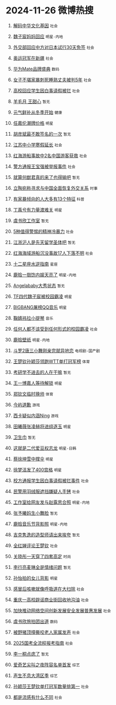 # 2024-11-26 微博热搜 
1. [解码中华文化基因](https://m.weibo.cn/search?containerid=100103type%3D1%26t%3D10%26q%3D%23%E8%A7%A3%E7%A0%81%E4%B8%AD%E5%8D%8E%E6%96%87%E5%8C%96%E5%9F%BA%E5%9B%A0%23&stream_entry_id=51&isnewpage=1&extparam=seat%3D1%26cate%3D10103%26pos%3D0%26filter_type%3Drealtimehot%26stream_entry_id%3D51%26c_type%3D51%26q%3D%2523%25E8%25A7%25A3%25E7%25A0%2581%25E4%25B8%25AD%25E5%258D%258E%25E6%2596%2587%25E5%258C%2596%25E5%259F%25BA%25E5%259B%25A0%2523%26dgr%3D0%26display_time%3D1732555204%26pre_seqid%3D17325552046880139415729) `社会` 

2. [魏子宸妈妈回应](https://m.weibo.cn/search?containerid=100103type%3D1%26t%3D10%26q%3D%23%E9%AD%8F%E5%AD%90%E5%AE%B8%E5%A6%88%E5%A6%88%E5%9B%9E%E5%BA%94%23&stream_entry_id=31&isnewpage=1&extparam=seat%3D1%26cate%3D5001%26dgr%3D0%26stream_entry_id%3D31%26band_rank%3D1%26q%3D%2523%25E9%25AD%258F%25E5%25AD%2590%25E5%25AE%25B8%25E5%25A6%2588%25E5%25A6%2588%25E5%259B%259E%25E5%25BA%2594%2523%26pos%3D0%26filter_type%3Drealtimehot%26lcate%3D5001%26c_type%3D31%26realpos%3D1%26flag%3D0%26display_time%3D1732555204%26pre_seqid%3D17325552046880139415729) `明星-内地` 

3. [外交部回应中方对日本试行30天免签](https://m.weibo.cn/search?containerid=100103type%3D1%26t%3D10%26q%3D%23%E5%A4%96%E4%BA%A4%E9%83%A8%E5%9B%9E%E5%BA%94%E4%B8%AD%E6%96%B9%E5%AF%B9%E6%97%A5%E6%9C%AC%E8%AF%95%E8%A1%8C30%E5%A4%A9%E5%85%8D%E7%AD%BE%23&stream_entry_id=31&isnewpage=1&extparam=seat%3D1%26cate%3D5001%26dgr%3D0%26stream_entry_id%3D31%26band_rank%3D2%26q%3D%2523%25E5%25A4%2596%25E4%25BA%25A4%25E9%2583%25A8%25E5%259B%259E%25E5%25BA%2594%25E4%25B8%25AD%25E6%2596%25B9%25E5%25AF%25B9%25E6%2597%25A5%25E6%259C%25AC%25E8%25AF%2595%25E8%25A1%258C30%25E5%25A4%25A9%25E5%2585%258D%25E7%25AD%25BE%2523%26pos%3D1%26filter_type%3Drealtimehot%26lcate%3D5001%26c_type%3D31%26realpos%3D2%26flag%3D0%26display_time%3D1732555204%26pre_seqid%3D17325552046880139415729) `社会` 

4. [奥运冠军在新疆](https://m.weibo.cn/search?containerid=100103type%3D1%26t%3D10%26q%3D%23%E5%A5%A5%E8%BF%90%E5%86%A0%E5%86%9B%E5%9C%A8%E6%96%B0%E7%96%86%23&stream_entry_id=31&isnewpage=1&extparam=seat%3D1%26cate%3D5001%26dgr%3D0%26stream_entry_id%3D31%26band_rank%3D3%26q%3D%2523%25E5%25A5%25A5%25E8%25BF%2590%25E5%2586%25A0%25E5%2586%259B%25E5%259C%25A8%25E6%2596%25B0%25E7%2596%2586%2523%26pos%3D2%26filter_type%3Drealtimehot%26lcate%3D5001%26c_type%3D31%26realpos%3D3%26flag%3D0%26display_time%3D1732555204%26pre_seqid%3D17325552046880139415729) `社会` 

5. [华为Mate品牌盛典](https://m.weibo.cn/search?containerid=100103type%3D1%26t%3D296%26q%3D%23%E5%8D%8E%E4%B8%BAMate%E5%93%81%E7%89%8C%E7%9B%9B%E5%85%B8%E6%95%AC%E8%AF%B7%E6%9C%9F%E5%BE%85%23&hide_search_bar=0&replace_title=+&extparam=hide_channel%3D1) `数码` 

6. [女子不堪家暴刺死睡熟丈夫被判5年](https://m.weibo.cn/search?containerid=100103type%3D1%26t%3D10%26q%3D%23%E5%A5%B3%E5%AD%90%E4%B8%8D%E5%A0%AA%E5%AE%B6%E6%9A%B4%E5%88%BA%E6%AD%BB%E7%9D%A1%E7%86%9F%E4%B8%88%E5%A4%AB%E8%A2%AB%E5%88%A45%E5%B9%B4%23&stream_entry_id=31&isnewpage=1&extparam=seat%3D1%26cate%3D5001%26dgr%3D0%26stream_entry_id%3D31%26band_rank%3D4%26q%3D%2523%25E5%25A5%25B3%25E5%25AD%2590%25E4%25B8%258D%25E5%25A0%25AA%25E5%25AE%25B6%25E6%259A%25B4%25E5%2588%25BA%25E6%25AD%25BB%25E7%259D%25A1%25E7%2586%259F%25E4%25B8%2588%25E5%25A4%25AB%25E8%25A2%25AB%25E5%2588%25A45%25E5%25B9%25B4%2523%26pos%3D4%26filter_type%3Drealtimehot%26lcate%3D5001%26c_type%3D31%26realpos%3D4%26flag%3D2%26display_time%3D1732555204%26pre_seqid%3D17325552046880139415729) `社会` 

7. [高校回应学生因白事请假被拦](https://m.weibo.cn/search?containerid=100103type%3D1%26t%3D10%26q%3D%23%E9%AB%98%E6%A0%A1%E5%9B%9E%E5%BA%94%E5%AD%A6%E7%94%9F%E5%9B%A0%E7%99%BD%E4%BA%8B%E8%AF%B7%E5%81%87%E8%A2%AB%E6%8B%A6%23&stream_entry_id=31&isnewpage=1&extparam=seat%3D1%26cate%3D5001%26dgr%3D0%26stream_entry_id%3D31%26band_rank%3D5%26q%3D%2523%25E9%25AB%2598%25E6%25A0%25A1%25E5%259B%259E%25E5%25BA%2594%25E5%25AD%25A6%25E7%2594%259F%25E5%259B%25A0%25E7%2599%25BD%25E4%25BA%258B%25E8%25AF%25B7%25E5%2581%2587%25E8%25A2%25AB%25E6%258B%25A6%2523%26pos%3D5%26filter_type%3Drealtimehot%26lcate%3D5001%26c_type%3D31%26realpos%3D5%26flag%3D0%26display_time%3D1732555204%26pre_seqid%3D17325552046880139415729) `社会` 

8. [羊毛月 王甜心](https://m.weibo.cn/search?containerid=100103type%3D1%26t%3D10%26q%3D%E7%BE%8A%E6%AF%9B%E6%9C%88+%E7%8E%8B%E7%94%9C%E5%BF%83&stream_entry_id=31&isnewpage=1&extparam=seat%3D1%26cate%3D5001%26dgr%3D0%26stream_entry_id%3D31%26band_rank%3D6%26q%3D%25E7%25BE%258A%25E6%25AF%259B%25E6%259C%2588%2520%25E7%258E%258B%25E7%2594%259C%25E5%25BF%2583%26pos%3D6%26filter_type%3Drealtimehot%26lcate%3D5001%26c_type%3D31%26realpos%3D6%26flag%3D2%26display_time%3D1732555204%26pre_seqid%3D17325552046880139415729) `暂无` 

9. [元气鲜补从冬季开始](https://m.weibo.cn/search?containerid=100103type%3D1%26t%3D10%26q%3D%23%E5%85%83%E6%B0%94%E9%B2%9C%E8%A1%A5%E4%BB%8E%E5%86%AC%E5%AD%A3%E5%BC%80%E5%A7%8B%23&stream_entry_id=31&isnewpage=1&extparam=seat%3D1%26cate%3D5001%26dgr%3D0%26stream_entry_id%3D31%26band_rank%3D7%26lcate%3D5001%26pos%3D7%26is_ad_pos%3D1%26filter_type%3Drealtimehot%26adid%3D266286%26c_type%3D31%26topic_ad%3D1%26q%3D%2523%25E5%2585%2583%25E6%25B0%2594%25E9%25B2%259C%25E8%25A1%25A5%25E4%25BB%258E%25E5%2586%25AC%25E5%25AD%25A3%25E5%25BC%2580%25E5%25A7%258B%2523%26display_time%3D1732555204%26pre_seqid%3D17325552046880139415729) `健康` 

10. [任嘉伦潮牌价格](https://m.weibo.cn/search?containerid=100103type%3D1%26t%3D10%26q%3D%23%E4%BB%BB%E5%98%89%E4%BC%A6%E6%BD%AE%E7%89%8C%E4%BB%B7%E6%A0%BC%23&stream_entry_id=31&isnewpage=1&extparam=seat%3D1%26cate%3D5001%26dgr%3D0%26stream_entry_id%3D31%26band_rank%3D7%26q%3D%2523%25E4%25BB%25BB%25E5%2598%2589%25E4%25BC%25A6%25E6%25BD%25AE%25E7%2589%258C%25E4%25BB%25B7%25E6%25A0%25BC%2523%26pos%3D8%26filter_type%3Drealtimehot%26lcate%3D5001%26c_type%3D31%26realpos%3D7%26flag%3D0%26display_time%3D1732555204%26pre_seqid%3D17325552046880139415729) `明星` 

11. [胡彦斌最不敢签名的一次](https://m.weibo.cn/search?containerid=100103type%3D1%26t%3D10%26q%3D%E8%83%A1%E5%BD%A6%E6%96%8C%E6%9C%80%E4%B8%8D%E6%95%A2%E7%AD%BE%E5%90%8D%E7%9A%84%E4%B8%80%E6%AC%A1&stream_entry_id=31&isnewpage=1&extparam=seat%3D1%26cate%3D5001%26dgr%3D0%26stream_entry_id%3D31%26band_rank%3D8%26q%3D%25E8%2583%25A1%25E5%25BD%25A6%25E6%2596%258C%25E6%259C%2580%25E4%25B8%258D%25E6%2595%25A2%25E7%25AD%25BE%25E5%2590%258D%25E7%259A%2584%25E4%25B8%2580%25E6%25AC%25A1%26pos%3D9%26filter_type%3Drealtimehot%26lcate%3D5001%26c_type%3D31%26realpos%3D8%26flag%3D2%26display_time%3D1732555204%26pre_seqid%3D17325552046880139415729) `暂无` 

12. [江苏中小学寒假延长](https://m.weibo.cn/search?containerid=100103type%3D1%26t%3D10%26q%3D%23%E6%B1%9F%E8%8B%8F%E4%B8%AD%E5%B0%8F%E5%AD%A6%E5%AF%92%E5%81%87%E5%BB%B6%E9%95%BF%23&stream_entry_id=31&isnewpage=1&extparam=seat%3D1%26cate%3D5001%26dgr%3D0%26stream_entry_id%3D31%26band_rank%3D9%26q%3D%2523%25E6%25B1%259F%25E8%258B%258F%25E4%25B8%25AD%25E5%25B0%258F%25E5%25AD%25A6%25E5%25AF%2592%25E5%2581%2587%25E5%25BB%25B6%25E9%2595%25BF%2523%26pos%3D10%26filter_type%3Drealtimehot%26lcate%3D5001%26c_type%3D31%26realpos%3D9%26flag%3D0%26display_time%3D1732555204%26pre_seqid%3D17325552046880139415729) `社会` 

13. [红海游船事故中2名中国游客获救](https://m.weibo.cn/search?containerid=100103type%3D1%26t%3D10%26q%3D%23%E7%BA%A2%E6%B5%B7%E6%B8%B8%E8%88%B9%E4%BA%8B%E6%95%85%E4%B8%AD2%E5%90%8D%E4%B8%AD%E5%9B%BD%E6%B8%B8%E5%AE%A2%E8%8E%B7%E6%95%91%23&stream_entry_id=31&isnewpage=1&extparam=seat%3D1%26cate%3D5001%26dgr%3D0%26stream_entry_id%3D31%26band_rank%3D10%26q%3D%2523%25E7%25BA%25A2%25E6%25B5%25B7%25E6%25B8%25B8%25E8%2588%25B9%25E4%25BA%258B%25E6%2595%2585%25E4%25B8%25AD2%25E5%2590%258D%25E4%25B8%25AD%25E5%259B%25BD%25E6%25B8%25B8%25E5%25AE%25A2%25E8%258E%25B7%25E6%2595%2591%2523%26pos%3D11%26filter_type%3Drealtimehot%26lcate%3D5001%26c_type%3D31%26realpos%3D10%26flag%3D0%26display_time%3D1732555204%26pre_seqid%3D17325552046880139415729) `社会` 

14. [警方通报王宝强被举报事件](https://m.weibo.cn/search?containerid=100103type%3D1%26t%3D10%26q%3D%23%E8%AD%A6%E6%96%B9%E9%80%9A%E6%8A%A5%E7%8E%8B%E5%AE%9D%E5%BC%BA%E8%A2%AB%E4%B8%BE%E6%8A%A5%E4%BA%8B%E4%BB%B6%23&stream_entry_id=31&isnewpage=1&extparam=seat%3D1%26cate%3D5001%26dgr%3D0%26stream_entry_id%3D31%26band_rank%3D11%26q%3D%2523%25E8%25AD%25A6%25E6%2596%25B9%25E9%2580%259A%25E6%258A%25A5%25E7%258E%258B%25E5%25AE%259D%25E5%25BC%25BA%25E8%25A2%25AB%25E4%25B8%25BE%25E6%258A%25A5%25E4%25BA%258B%25E4%25BB%25B6%2523%26pos%3D12%26filter_type%3Drealtimehot%26lcate%3D5001%26c_type%3D31%26realpos%3D11%26flag%3D0%26display_time%3D1732555204%26pre_seqid%3D17325552046880139415729) `社会` 

15. [就算何猷君真的来了也得输吧](https://m.weibo.cn/search?containerid=100103type%3D1%26t%3D10%26q%3D%E5%B0%B1%E7%AE%97%E4%BD%95%E7%8C%B7%E5%90%9B%E7%9C%9F%E7%9A%84%E6%9D%A5%E4%BA%86%E4%B9%9F%E5%BE%97%E8%BE%93%E5%90%A7&stream_entry_id=31&isnewpage=1&extparam=seat%3D1%26cate%3D5001%26dgr%3D0%26stream_entry_id%3D31%26band_rank%3D12%26q%3D%25E5%25B0%25B1%25E7%25AE%2597%25E4%25BD%2595%25E7%258C%25B7%25E5%2590%259B%25E7%259C%259F%25E7%259A%2584%25E6%259D%25A5%25E4%25BA%2586%25E4%25B9%259F%25E5%25BE%2597%25E8%25BE%2593%25E5%2590%25A7%26pos%3D13%26filter_type%3Drealtimehot%26lcate%3D5001%26c_type%3D31%26realpos%3D12%26flag%3D1%26display_time%3D1732555204%26pre_seqid%3D17325552046880139415729) `暂无` 

16. [立陶宛称寻求与中国全面恢复外交关系](https://m.weibo.cn/search?containerid=100103type%3D1%26t%3D10%26q%3D%23%E7%AB%8B%E9%99%B6%E5%AE%9B%E7%A7%B0%E5%AF%BB%E6%B1%82%E4%B8%8E%E4%B8%AD%E5%9B%BD%E5%85%A8%E9%9D%A2%E6%81%A2%E5%A4%8D%E5%A4%96%E4%BA%A4%E5%85%B3%E7%B3%BB%23&stream_entry_id=31&isnewpage=1&extparam=seat%3D1%26cate%3D5001%26dgr%3D0%26stream_entry_id%3D31%26band_rank%3D13%26q%3D%2523%25E7%25AB%258B%25E9%2599%25B6%25E5%25AE%259B%25E7%25A7%25B0%25E5%25AF%25BB%25E6%25B1%2582%25E4%25B8%258E%25E4%25B8%25AD%25E5%259B%25BD%25E5%2585%25A8%25E9%259D%25A2%25E6%2581%25A2%25E5%25A4%258D%25E5%25A4%2596%25E4%25BA%25A4%25E5%2585%25B3%25E7%25B3%25BB%2523%26pos%3D14%26filter_type%3Drealtimehot%26lcate%3D5001%26c_type%3D31%26realpos%3D13%26flag%3D0%26display_time%3D1732555204%26pre_seqid%3D17325552046880139415729) `时事` 

17. [有家暴倾向的人大多有13个特征](https://m.weibo.cn/search?containerid=100103type%3D1%26t%3D10%26q%3D%23%E6%9C%89%E5%AE%B6%E6%9A%B4%E5%80%BE%E5%90%91%E7%9A%84%E4%BA%BA%E5%A4%A7%E5%A4%9A%E6%9C%8913%E4%B8%AA%E7%89%B9%E5%BE%81%23&stream_entry_id=31&isnewpage=1&extparam=seat%3D1%26cate%3D5001%26dgr%3D0%26stream_entry_id%3D31%26band_rank%3D14%26q%3D%2523%25E6%259C%2589%25E5%25AE%25B6%25E6%259A%25B4%25E5%2580%25BE%25E5%2590%2591%25E7%259A%2584%25E4%25BA%25BA%25E5%25A4%25A7%25E5%25A4%259A%25E6%259C%258913%25E4%25B8%25AA%25E7%2589%25B9%25E5%25BE%2581%2523%26pos%3D15%26filter_type%3Drealtimehot%26lcate%3D5001%26c_type%3D31%26realpos%3D14%26flag%3D0%26display_time%3D1732555204%26pre_seqid%3D17325552046880139415729) `科普` 

18. [丁禹兮有力量渡难关](https://m.weibo.cn/search?containerid=100103type%3D1%26t%3D10%26q%3D%23%E4%B8%81%E7%A6%B9%E5%85%AE%E6%9C%89%E5%8A%9B%E9%87%8F%E6%B8%A1%E9%9A%BE%E5%85%B3%23&stream_entry_id=31&isnewpage=1&extparam=seat%3D1%26cate%3D5001%26dgr%3D0%26stream_entry_id%3D31%26band_rank%3D15%26q%3D%2523%25E4%25B8%2581%25E7%25A6%25B9%25E5%2585%25AE%25E6%259C%2589%25E5%258A%259B%25E9%2587%258F%25E6%25B8%25A1%25E9%259A%25BE%25E5%2585%25B3%2523%26pos%3D16%26filter_type%3Drealtimehot%26lcate%3D5001%26c_type%3D31%26realpos%3D15%26flag%3D0%26display_time%3D1732555204%26pre_seqid%3D17325552046880139415729) `明星` 

19. [虞书欣工作室](https://m.weibo.cn/search?containerid=100103type%3D1%26t%3D10%26q%3D%23%E8%99%9E%E4%B9%A6%E6%AC%A3%E5%B7%A5%E4%BD%9C%E5%AE%A4%23&stream_entry_id=31&isnewpage=1&extparam=seat%3D1%26cate%3D5001%26dgr%3D0%26stream_entry_id%3D31%26band_rank%3D16%26q%3D%2523%25E8%2599%259E%25E4%25B9%25A6%25E6%25AC%25A3%25E5%25B7%25A5%25E4%25BD%259C%25E5%25AE%25A4%2523%26pos%3D17%26filter_type%3Drealtimehot%26lcate%3D5001%26c_type%3D31%26realpos%3D16%26flag%3D0%26display_time%3D1732555204%26pre_seqid%3D17325552046880139415729) `暂无` 

20. [5种值得警惕的精神冷暴力](https://m.weibo.cn/search?containerid=100103type%3D1%26t%3D10%26q%3D%235%E7%A7%8D%E5%80%BC%E5%BE%97%E8%AD%A6%E6%83%95%E7%9A%84%E7%B2%BE%E7%A5%9E%E5%86%B7%E6%9A%B4%E5%8A%9B%23&stream_entry_id=31&isnewpage=1&extparam=seat%3D1%26cate%3D5001%26dgr%3D0%26stream_entry_id%3D31%26band_rank%3D17%26q%3D%25235%25E7%25A7%258D%25E5%2580%25BC%25E5%25BE%2597%25E8%25AD%25A6%25E6%2583%2595%25E7%259A%2584%25E7%25B2%25BE%25E7%25A5%259E%25E5%2586%25B7%25E6%259A%25B4%25E5%258A%259B%2523%26pos%3D18%26filter_type%3Drealtimehot%26lcate%3D5001%26c_type%3D31%26realpos%3D17%26flag%3D1%26display_time%3D1732555204%26pre_seqid%3D17325552046880139415729) `社会` 

21. [江浙沪人是先天留学圣体吧](https://m.weibo.cn/search?containerid=100103type%3D1%26t%3D10%26q%3D%E6%B1%9F%E6%B5%99%E6%B2%AA%E4%BA%BA%E6%98%AF%E5%85%88%E5%A4%A9%E7%95%99%E5%AD%A6%E5%9C%A3%E4%BD%93%E5%90%A7&stream_entry_id=31&isnewpage=1&extparam=seat%3D1%26cate%3D5001%26dgr%3D0%26stream_entry_id%3D31%26band_rank%3D18%26q%3D%25E6%25B1%259F%25E6%25B5%2599%25E6%25B2%25AA%25E4%25BA%25BA%25E6%2598%25AF%25E5%2585%2588%25E5%25A4%25A9%25E7%2595%2599%25E5%25AD%25A6%25E5%259C%25A3%25E4%25BD%2593%25E5%2590%25A7%26pos%3D19%26filter_type%3Drealtimehot%26lcate%3D5001%26c_type%3D31%26realpos%3D18%26flag%3D0%26display_time%3D1732555204%26pre_seqid%3D17325552046880139415729) `暂无` 

22. [红海海域游船沉没事故17人下落不明](https://m.weibo.cn/search?containerid=100103type%3D1%26t%3D10%26q%3D%23%E7%BA%A2%E6%B5%B7%E6%B5%B7%E5%9F%9F%E6%B8%B8%E8%88%B9%E6%B2%89%E6%B2%A1%E4%BA%8B%E6%95%8517%E4%BA%BA%E4%B8%8B%E8%90%BD%E4%B8%8D%E6%98%8E%23&stream_entry_id=31&isnewpage=1&extparam=seat%3D1%26cate%3D5001%26dgr%3D0%26stream_entry_id%3D31%26band_rank%3D19%26q%3D%2523%25E7%25BA%25A2%25E6%25B5%25B7%25E6%25B5%25B7%25E5%259F%259F%25E6%25B8%25B8%25E8%2588%25B9%25E6%25B2%2589%25E6%25B2%25A1%25E4%25BA%258B%25E6%2595%258517%25E4%25BA%25BA%25E4%25B8%258B%25E8%2590%25BD%25E4%25B8%258D%25E6%2598%258E%2523%26pos%3D20%26filter_type%3Drealtimehot%26lcate%3D5001%26c_type%3D31%26realpos%3D19%26flag%3D0%26display_time%3D1732555204%26pre_seqid%3D17325552046880139415729) `社会` 

23. [十二星座水逆指南](https://m.weibo.cn/search?containerid=100103type%3D1%26t%3D10%26q%3D%23%E5%8D%81%E4%BA%8C%E6%98%9F%E5%BA%A7%E6%B0%B4%E9%80%86%E6%8C%87%E5%8D%97%23&stream_entry_id=31&isnewpage=1&extparam=seat%3D1%26cate%3D5001%26dgr%3D0%26stream_entry_id%3D31%26band_rank%3D20%26q%3D%2523%25E5%258D%2581%25E4%25BA%258C%25E6%2598%259F%25E5%25BA%25A7%25E6%25B0%25B4%25E9%2580%2586%25E6%258C%2587%25E5%258D%2597%2523%26pos%3D21%26filter_type%3Drealtimehot%26lcate%3D5001%26c_type%3D31%26realpos%3D20%26flag%3D0%26display_time%3D1732555204%26pre_seqid%3D17325552046880139415729) `星座` 

24. [鹿晗一捯饬内娱天亮了](https://m.weibo.cn/search?containerid=100103type%3D1%26t%3D10%26q%3D%E9%B9%BF%E6%99%97%E4%B8%80%E6%8D%AF%E9%A5%AC%E5%86%85%E5%A8%B1%E5%A4%A9%E4%BA%AE%E4%BA%86&stream_entry_id=31&isnewpage=1&extparam=seat%3D1%26cate%3D5001%26dgr%3D0%26stream_entry_id%3D31%26band_rank%3D21%26q%3D%25E9%25B9%25BF%25E6%2599%2597%25E4%25B8%2580%25E6%258D%25AF%25E9%25A5%25AC%25E5%2586%2585%25E5%25A8%25B1%25E5%25A4%25A9%25E4%25BA%25AE%25E4%25BA%2586%26pos%3D22%26filter_type%3Drealtimehot%26lcate%3D5001%26c_type%3D31%26realpos%3D21%26flag%3D2%26display_time%3D1732555204%26pre_seqid%3D17325552046880139415729) `明星-内地` 

25. [Angelababy大秀状态](https://m.weibo.cn/search?containerid=100103type%3D1%26t%3D10%26q%3DAngelababy%E5%A4%A7%E7%A7%80%E7%8A%B6%E6%80%81&stream_entry_id=31&isnewpage=1&extparam=seat%3D1%26cate%3D5001%26dgr%3D0%26stream_entry_id%3D31%26band_rank%3D22%26q%3DAngelababy%25E5%25A4%25A7%25E7%25A7%2580%25E7%258A%25B6%25E6%2580%2581%26pos%3D23%26filter_type%3Drealtimehot%26lcate%3D5001%26c_type%3D31%26realpos%3D22%26flag%3D2%26display_time%3D1732555204%26pre_seqid%3D17325552046880139415729) `暂无` 

26. [TF四代魏子宸被校园霸凌](https://m.weibo.cn/search?containerid=100103type%3D1%26t%3D10%26q%3D%23TF%E5%9B%9B%E4%BB%A3%E9%AD%8F%E5%AD%90%E5%AE%B8%E8%A2%AB%E6%A0%A1%E5%9B%AD%E9%9C%B8%E5%87%8C%23&stream_entry_id=31&isnewpage=1&extparam=seat%3D1%26cate%3D5001%26dgr%3D0%26stream_entry_id%3D31%26band_rank%3D23%26q%3D%2523TF%25E5%259B%259B%25E4%25BB%25A3%25E9%25AD%258F%25E5%25AD%2590%25E5%25AE%25B8%25E8%25A2%25AB%25E6%25A0%25A1%25E5%259B%25AD%25E9%259C%25B8%25E5%2587%258C%2523%26pos%3D24%26filter_type%3Drealtimehot%26lcate%3D5001%26c_type%3D31%26realpos%3D23%26flag%3D0%26display_time%3D1732555204%26pre_seqid%3D17325552046880139415729) `明星` 

27. [BIGBANG屠榜QQ音乐](https://m.weibo.cn/search?containerid=100103type%3D1%26t%3D10%26q%3D%23BIGBANG%E5%B1%A0%E6%A6%9CQQ%E9%9F%B3%E4%B9%90%23&stream_entry_id=31&isnewpage=1&extparam=seat%3D1%26cate%3D5001%26dgr%3D0%26stream_entry_id%3D31%26band_rank%3D24%26q%3D%2523BIGBANG%25E5%25B1%25A0%25E6%25A6%259CQQ%25E9%259F%25B3%25E4%25B9%2590%2523%26pos%3D25%26filter_type%3Drealtimehot%26lcate%3D5001%26c_type%3D31%26realpos%3D24%26flag%3D0%26display_time%3D1732555204%26pre_seqid%3D17325552046880139415729) `明星` 

28. [鞠婧祎拉小提琴](https://m.weibo.cn/search?containerid=100103type%3D1%26t%3D10%26q%3D%E9%9E%A0%E5%A9%A7%E7%A5%8E%E6%8B%89%E5%B0%8F%E6%8F%90%E7%90%B4&stream_entry_id=31&isnewpage=1&extparam=seat%3D1%26cate%3D5001%26dgr%3D0%26stream_entry_id%3D31%26band_rank%3D25%26q%3D%25E9%259E%25A0%25E5%25A9%25A7%25E7%25A5%258E%25E6%258B%2589%25E5%25B0%258F%25E6%258F%2590%25E7%2590%25B4%26pos%3D26%26filter_type%3Drealtimehot%26lcate%3D5001%26c_type%3D31%26realpos%3D25%26flag%3D0%26display_time%3D1732555204%26pre_seqid%3D17325552046880139415729) `音乐` 

29. [任何人都不该受到任何形式的校园霸凌](https://m.weibo.cn/search?containerid=100103type%3D1%26t%3D10%26q%3D%23%E4%BB%BB%E4%BD%95%E4%BA%BA%E9%83%BD%E4%B8%8D%E8%AF%A5%E5%8F%97%E5%88%B0%E4%BB%BB%E4%BD%95%E5%BD%A2%E5%BC%8F%E7%9A%84%E6%A0%A1%E5%9B%AD%E9%9C%B8%E5%87%8C%23&stream_entry_id=31&isnewpage=1&extparam=seat%3D1%26cate%3D5001%26dgr%3D0%26stream_entry_id%3D31%26band_rank%3D26%26q%3D%2523%25E4%25BB%25BB%25E4%25BD%2595%25E4%25BA%25BA%25E9%2583%25BD%25E4%25B8%258D%25E8%25AF%25A5%25E5%258F%2597%25E5%2588%25B0%25E4%25BB%25BB%25E4%25BD%2595%25E5%25BD%25A2%25E5%25BC%258F%25E7%259A%2584%25E6%25A0%25A1%25E5%259B%25AD%25E9%259C%25B8%25E5%2587%258C%2523%26pos%3D27%26filter_type%3Drealtimehot%26lcate%3D5001%26c_type%3D31%26realpos%3D26%26flag%3D0%26display_time%3D1732555204%26pre_seqid%3D17325552046880139415729) `社会` 

30. [鹿晗壁纸](https://m.weibo.cn/search?containerid=100103type%3D1%26t%3D10%26q%3D%E9%B9%BF%E6%99%97%E5%A3%81%E7%BA%B8&stream_entry_id=31&isnewpage=1&extparam=seat%3D1%26cate%3D5001%26dgr%3D0%26stream_entry_id%3D31%26band_rank%3D27%26q%3D%25E9%25B9%25BF%25E6%2599%2597%25E5%25A3%2581%25E7%25BA%25B8%26pos%3D28%26filter_type%3Drealtimehot%26lcate%3D5001%26c_type%3D31%26realpos%3D27%26flag%3D0%26display_time%3D1732555204%26pre_seqid%3D17325552046880139415729) `明星-内地` 

31. [斗罗2唐三小舞刚亲完就异地恋](https://m.weibo.cn/search?containerid=100103type%3D1%26t%3D10%26q%3D%E6%96%97%E7%BD%972%E5%94%90%E4%B8%89%E5%B0%8F%E8%88%9E%E5%88%9A%E4%BA%B2%E5%AE%8C%E5%B0%B1%E5%BC%82%E5%9C%B0%E6%81%8B&stream_entry_id=31&isnewpage=1&extparam=seat%3D1%26cate%3D5001%26dgr%3D0%26stream_entry_id%3D31%26band_rank%3D28%26q%3D%25E6%2596%2597%25E7%25BD%25972%25E5%2594%2590%25E4%25B8%2589%25E5%25B0%258F%25E8%2588%259E%25E5%2588%259A%25E4%25BA%25B2%25E5%25AE%258C%25E5%25B0%25B1%25E5%25BC%2582%25E5%259C%25B0%25E6%2581%258B%26pos%3D29%26filter_type%3Drealtimehot%26lcate%3D5001%26c_type%3D31%26realpos%3D28%26flag%3D1%26display_time%3D1732555204%26pre_seqid%3D17325552046880139415729) `电视剧-国产剧` 

32. [王楚钦孙颖莎领跑WTT单打冠军榜](https://m.weibo.cn/search?containerid=100103type%3D1%26t%3D10%26q%3D%23%E7%8E%8B%E6%A5%9A%E9%92%A6%E5%AD%99%E9%A2%96%E8%8E%8E%E9%A2%86%E8%B7%91WTT%E5%8D%95%E6%89%93%E5%86%A0%E5%86%9B%E6%A6%9C%23&stream_entry_id=31&isnewpage=1&extparam=seat%3D1%26cate%3D5001%26dgr%3D0%26stream_entry_id%3D31%26band_rank%3D29%26q%3D%2523%25E7%258E%258B%25E6%25A5%259A%25E9%2592%25A6%25E5%25AD%2599%25E9%25A2%2596%25E8%258E%258E%25E9%25A2%2586%25E8%25B7%2591WTT%25E5%258D%2595%25E6%2589%2593%25E5%2586%25A0%25E5%2586%259B%25E6%25A6%259C%2523%26pos%3D30%26filter_type%3Drealtimehot%26lcate%3D5001%26c_type%3D31%26realpos%3D29%26flag%3D0%26display_time%3D1732555204%26pre_seqid%3D17325552046880139415729) `体育` 

33. [考研学不进去的人在干嘛](https://m.weibo.cn/search?containerid=100103type%3D1%26t%3D10%26q%3D%E8%80%83%E7%A0%94%E5%AD%A6%E4%B8%8D%E8%BF%9B%E5%8E%BB%E7%9A%84%E4%BA%BA%E5%9C%A8%E5%B9%B2%E5%98%9B&stream_entry_id=31&isnewpage=1&extparam=seat%3D1%26cate%3D5001%26dgr%3D0%26stream_entry_id%3D31%26band_rank%3D30%26q%3D%25E8%2580%2583%25E7%25A0%2594%25E5%25AD%25A6%25E4%25B8%258D%25E8%25BF%259B%25E5%258E%25BB%25E7%259A%2584%25E4%25BA%25BA%25E5%259C%25A8%25E5%25B9%25B2%25E5%2598%259B%26pos%3D31%26filter_type%3Drealtimehot%26lcate%3D5001%26c_type%3D31%26realpos%3D30%26flag%3D0%26display_time%3D1732555204%26pre_seqid%3D17325552046880139415729) `暂无` 

34. [王一博嘉人等待解锁](https://m.weibo.cn/search?containerid=100103type%3D1%26t%3D10%26q%3D%23%E7%8E%8B%E4%B8%80%E5%8D%9A%E5%98%89%E4%BA%BA%E7%AD%89%E5%BE%85%E8%A7%A3%E9%94%81%23&stream_entry_id=31&isnewpage=1&extparam=seat%3D1%26cate%3D5001%26dgr%3D0%26stream_entry_id%3D31%26band_rank%3D31%26q%3D%2523%25E7%258E%258B%25E4%25B8%2580%25E5%258D%259A%25E5%2598%2589%25E4%25BA%25BA%25E7%25AD%2589%25E5%25BE%2585%25E8%25A7%25A3%25E9%2594%2581%2523%26pos%3D32%26filter_type%3Drealtimehot%26lcate%3D5001%26c_type%3D31%26realpos%3D31%26flag%3D1%26display_time%3D1732555204%26pre_seqid%3D17325552046880139415729) `明星` 

35. [郑钦文临时换帅](https://m.weibo.cn/search?containerid=100103type%3D1%26t%3D10%26q%3D%23%E9%83%91%E9%92%A6%E6%96%87%E4%B8%B4%E6%97%B6%E6%8D%A2%E5%B8%85%23&stream_entry_id=31&isnewpage=1&extparam=seat%3D1%26cate%3D5001%26dgr%3D0%26stream_entry_id%3D31%26band_rank%3D32%26q%3D%2523%25E9%2583%2591%25E9%2592%25A6%25E6%2596%2587%25E4%25B8%25B4%25E6%2597%25B6%25E6%258D%25A2%25E5%25B8%2585%2523%26pos%3D33%26filter_type%3Drealtimehot%26lcate%3D5001%26c_type%3D31%26realpos%3D32%26flag%3D1%26display_time%3D1732555204%26pre_seqid%3D17325552046880139415729) `体育` 

36. [今屿道歉](https://m.weibo.cn/search?containerid=100103type%3D1%26t%3D10%26q%3D%23%E4%BB%8A%E5%B1%BF%E9%81%93%E6%AD%89%23&stream_entry_id=31&isnewpage=1&extparam=seat%3D1%26cate%3D5001%26dgr%3D0%26stream_entry_id%3D31%26band_rank%3D33%26q%3D%2523%25E4%25BB%258A%25E5%25B1%25BF%25E9%2581%2593%25E6%25AD%2589%2523%26pos%3D34%26filter_type%3Drealtimehot%26lcate%3D5001%26c_type%3D31%26realpos%3D33%26flag%3D0%26display_time%3D1732555204%26pre_seqid%3D17325552046880139415729) `游戏` 

37. [西卡疑似内涵Ning](https://m.weibo.cn/search?containerid=100103type%3D1%26t%3D10%26q%3D%23%E8%A5%BF%E5%8D%A1%E7%96%91%E4%BC%BC%E5%86%85%E6%B6%B5Ning%23&stream_entry_id=31&isnewpage=1&extparam=seat%3D1%26cate%3D5001%26dgr%3D0%26stream_entry_id%3D31%26band_rank%3D34%26q%3D%2523%25E8%25A5%25BF%25E5%258D%25A1%25E7%2596%2591%25E4%25BC%25BC%25E5%2586%2585%25E6%25B6%25B5Ning%2523%26pos%3D35%26filter_type%3Drealtimehot%26lcate%3D5001%26c_type%3D31%26realpos%3D34%26flag%3D0%26display_time%3D1732555204%26pre_seqid%3D17325552046880139415729) `游戏` 

38. [田曦薇张凌赫将进组逐玉](https://m.weibo.cn/search?containerid=100103type%3D1%26t%3D10%26q%3D%23%E7%94%B0%E6%9B%A6%E8%96%87%E5%BC%A0%E5%87%8C%E8%B5%AB%E5%B0%86%E8%BF%9B%E7%BB%84%E9%80%90%E7%8E%89%23&stream_entry_id=31&isnewpage=1&extparam=seat%3D1%26cate%3D5001%26dgr%3D0%26stream_entry_id%3D31%26band_rank%3D35%26q%3D%2523%25E7%2594%25B0%25E6%259B%25A6%25E8%2596%2587%25E5%25BC%25A0%25E5%2587%258C%25E8%25B5%25AB%25E5%25B0%2586%25E8%25BF%259B%25E7%25BB%2584%25E9%2580%2590%25E7%258E%2589%2523%26pos%3D36%26filter_type%3Drealtimehot%26lcate%3D5001%26c_type%3D31%26realpos%3D35%26flag%3D0%26display_time%3D1732555204%26pre_seqid%3D17325552046880139415729) `明星` 

39. [卫生巾](https://m.weibo.cn/search?containerid=100103type%3D1%26t%3D10%26q%3D%E5%8D%AB%E7%94%9F%E5%B7%BE&stream_entry_id=31&isnewpage=1&extparam=seat%3D1%26cate%3D5001%26dgr%3D0%26stream_entry_id%3D31%26band_rank%3D36%26q%3D%25E5%258D%25AB%25E7%2594%259F%25E5%25B7%25BE%26pos%3D37%26filter_type%3Drealtimehot%26lcate%3D5001%26c_type%3D31%26realpos%3D36%26flag%3D0%26display_time%3D1732555204%26pre_seqid%3D17325552046880139415729) `暂无` 

40. [这就是二代爱豆权志龙](https://m.weibo.cn/search?containerid=100103type%3D1%26t%3D10%26q%3D%23%E8%BF%99%E5%B0%B1%E6%98%AF%E4%BA%8C%E4%BB%A3%E7%88%B1%E8%B1%86%E6%9D%83%E5%BF%97%E9%BE%99%23&stream_entry_id=31&isnewpage=1&extparam=seat%3D1%26cate%3D5001%26dgr%3D0%26stream_entry_id%3D31%26band_rank%3D37%26q%3D%2523%25E8%25BF%2599%25E5%25B0%25B1%25E6%2598%25AF%25E4%25BA%258C%25E4%25BB%25A3%25E7%2588%25B1%25E8%25B1%2586%25E6%259D%2583%25E5%25BF%2597%25E9%25BE%2599%2523%26pos%3D38%26filter_type%3Drealtimehot%26lcate%3D5001%26c_type%3D31%26realpos%3D37%26flag%3D0%26display_time%3D1732555204%26pre_seqid%3D17325552046880139415729) `明星-日韩` 

41. [蔡徐坤雪中撑伞](https://m.weibo.cn/search?containerid=100103type%3D1%26t%3D10%26q%3D%23%E8%94%A1%E5%BE%90%E5%9D%A4%E9%9B%AA%E4%B8%AD%E6%92%91%E4%BC%9E%23&stream_entry_id=31&isnewpage=1&extparam=seat%3D1%26cate%3D5001%26dgr%3D0%26stream_entry_id%3D31%26band_rank%3D38%26q%3D%2523%25E8%2594%25A1%25E5%25BE%2590%25E5%259D%25A4%25E9%259B%25AA%25E4%25B8%25AD%25E6%2592%2591%25E4%25BC%259E%2523%26pos%3D39%26filter_type%3Drealtimehot%26lcate%3D5001%26c_type%3D31%26realpos%3D38%26flag%3D0%26display_time%3D1732555204%26pre_seqid%3D17325552046880139415729) `明星` 

42. [徐梦洁发了400宫格](https://m.weibo.cn/search?containerid=100103type%3D1%26t%3D10%26q%3D%E5%BE%90%E6%A2%A6%E6%B4%81%E5%8F%91%E4%BA%86400%E5%AE%AB%E6%A0%BC&stream_entry_id=31&isnewpage=1&extparam=seat%3D1%26cate%3D5001%26dgr%3D0%26stream_entry_id%3D31%26band_rank%3D39%26q%3D%25E5%25BE%2590%25E6%25A2%25A6%25E6%25B4%2581%25E5%258F%2591%25E4%25BA%2586400%25E5%25AE%25AB%25E6%25A0%25BC%26pos%3D40%26filter_type%3Drealtimehot%26lcate%3D5001%26c_type%3D31%26realpos%3D39%26flag%3D0%26display_time%3D1732555204%26pre_seqid%3D17325552046880139415729) `明星` 

43. [校方通报学生因白事请假被拦事件](https://m.weibo.cn/search?containerid=100103type%3D1%26t%3D10%26q%3D%23%E6%A0%A1%E6%96%B9%E9%80%9A%E6%8A%A5%E5%AD%A6%E7%94%9F%E5%9B%A0%E7%99%BD%E4%BA%8B%E8%AF%B7%E5%81%87%E8%A2%AB%E6%8B%A6%E4%BA%8B%E4%BB%B6%23&stream_entry_id=31&isnewpage=1&extparam=seat%3D1%26cate%3D5001%26dgr%3D0%26stream_entry_id%3D31%26band_rank%3D40%26q%3D%2523%25E6%25A0%25A1%25E6%2596%25B9%25E9%2580%259A%25E6%258A%25A5%25E5%25AD%25A6%25E7%2594%259F%25E5%259B%25A0%25E7%2599%25BD%25E4%25BA%258B%25E8%25AF%25B7%25E5%2581%2587%25E8%25A2%25AB%25E6%258B%25A6%25E4%25BA%258B%25E4%25BB%25B6%2523%26pos%3D41%26filter_type%3Drealtimehot%26lcate%3D5001%26c_type%3D31%26realpos%3D40%26flag%3D0%26display_time%3D1732555204%26pre_seqid%3D17325552046880139415729) `社会` 

44. [民警用羽绒服遮挡嫌疑人手铐](https://m.weibo.cn/search?containerid=100103type%3D1%26t%3D10%26q%3D%23%E6%B0%91%E8%AD%A6%E7%94%A8%E7%BE%BD%E7%BB%92%E6%9C%8D%E9%81%AE%E6%8C%A1%E5%AB%8C%E7%96%91%E4%BA%BA%E6%89%8B%E9%93%90%23&stream_entry_id=31&isnewpage=1&extparam=seat%3D1%26cate%3D5001%26dgr%3D0%26stream_entry_id%3D31%26band_rank%3D41%26q%3D%2523%25E6%25B0%2591%25E8%25AD%25A6%25E7%2594%25A8%25E7%25BE%25BD%25E7%25BB%2592%25E6%259C%258D%25E9%2581%25AE%25E6%258C%25A1%25E5%25AB%258C%25E7%2596%2591%25E4%25BA%25BA%25E6%2589%258B%25E9%2593%2590%2523%26pos%3D42%26filter_type%3Drealtimehot%26lcate%3D5001%26c_type%3D31%26realpos%3D41%26flag%3D1%26display_time%3D1732555204%26pre_seqid%3D17325552046880139415729) `社会` 

45. [工作室给网友发与赵露思合照](https://m.weibo.cn/search?containerid=100103type%3D1%26t%3D10%26q%3D%23%E5%B7%A5%E4%BD%9C%E5%AE%A4%E7%BB%99%E7%BD%91%E5%8F%8B%E5%8F%91%E4%B8%8E%E8%B5%B5%E9%9C%B2%E6%80%9D%E5%90%88%E7%85%A7%23&stream_entry_id=31&isnewpage=1&extparam=seat%3D1%26cate%3D5001%26dgr%3D0%26stream_entry_id%3D31%26band_rank%3D42%26q%3D%2523%25E5%25B7%25A5%25E4%25BD%259C%25E5%25AE%25A4%25E7%25BB%2599%25E7%25BD%2591%25E5%258F%258B%25E5%258F%2591%25E4%25B8%258E%25E8%25B5%25B5%25E9%259C%25B2%25E6%2580%259D%25E5%2590%2588%25E7%2585%25A7%2523%26pos%3D43%26filter_type%3Drealtimehot%26lcate%3D5001%26c_type%3D31%26realpos%3D42%26flag%3D0%26display_time%3D1732555204%26pre_seqid%3D17325552046880139415729) `明星-内地` 

46. [张予曦妈生小舞脸](https://m.weibo.cn/search?containerid=100103type%3D1%26t%3D10%26q%3D%E5%BC%A0%E4%BA%88%E6%9B%A6%E5%A6%88%E7%94%9F%E5%B0%8F%E8%88%9E%E8%84%B8&stream_entry_id=31&isnewpage=1&extparam=seat%3D1%26cate%3D5001%26dgr%3D0%26stream_entry_id%3D31%26band_rank%3D43%26q%3D%25E5%25BC%25A0%25E4%25BA%2588%25E6%259B%25A6%25E5%25A6%2588%25E7%2594%259F%25E5%25B0%258F%25E8%2588%259E%25E8%2584%25B8%26pos%3D44%26filter_type%3Drealtimehot%26lcate%3D5001%26c_type%3D31%26realpos%3D43%26flag%3D0%26display_time%3D1732555204%26pre_seqid%3D17325552046880139415729) `暂无` 

47. [鹿晗音乐节背影照](https://m.weibo.cn/search?containerid=100103type%3D1%26t%3D10%26q%3D%23%E9%B9%BF%E6%99%97%E9%9F%B3%E4%B9%90%E8%8A%82%E8%83%8C%E5%BD%B1%E7%85%A7%23&stream_entry_id=31&isnewpage=1&extparam=seat%3D1%26cate%3D5001%26dgr%3D0%26stream_entry_id%3D31%26band_rank%3D44%26q%3D%2523%25E9%25B9%25BF%25E6%2599%2597%25E9%259F%25B3%25E4%25B9%2590%25E8%258A%2582%25E8%2583%258C%25E5%25BD%25B1%25E7%2585%25A7%2523%26pos%3D45%26filter_type%3Drealtimehot%26lcate%3D5001%26c_type%3D31%26realpos%3D44%26flag%3D1%26display_time%3D1732555204%26pre_seqid%3D17325552046880139415729) `明星-内地` 

48. [吉克隽逸的造型师请出来挨夸](https://m.weibo.cn/search?containerid=100103type%3D1%26t%3D10%26q%3D%E5%90%89%E5%85%8B%E9%9A%BD%E9%80%B8%E7%9A%84%E9%80%A0%E5%9E%8B%E5%B8%88%E8%AF%B7%E5%87%BA%E6%9D%A5%E6%8C%A8%E5%A4%B8&stream_entry_id=31&isnewpage=1&extparam=seat%3D1%26cate%3D5001%26dgr%3D0%26stream_entry_id%3D31%26band_rank%3D45%26q%3D%25E5%2590%2589%25E5%2585%258B%25E9%259A%25BD%25E9%2580%25B8%25E7%259A%2584%25E9%2580%25A0%25E5%259E%258B%25E5%25B8%2588%25E8%25AF%25B7%25E5%2587%25BA%25E6%259D%25A5%25E6%258C%25A8%25E5%25A4%25B8%26pos%3D46%26filter_type%3Drealtimehot%26lcate%3D5001%26c_type%3D31%26realpos%3D45%26flag%3D1%26display_time%3D1732555204%26pre_seqid%3D17325552046880139415729) `暂无` 

49. [全红婵评论王楚钦](https://m.weibo.cn/search?containerid=100103type%3D1%26t%3D10%26q%3D%23%E5%85%A8%E7%BA%A2%E5%A9%B5%E8%AF%84%E8%AE%BA%E7%8E%8B%E6%A5%9A%E9%92%A6%23&stream_entry_id=31&isnewpage=1&extparam=seat%3D1%26cate%3D5001%26dgr%3D0%26stream_entry_id%3D31%26band_rank%3D46%26q%3D%2523%25E5%2585%25A8%25E7%25BA%25A2%25E5%25A9%25B5%25E8%25AF%2584%25E8%25AE%25BA%25E7%258E%258B%25E6%25A5%259A%25E9%2592%25A6%2523%26pos%3D47%26filter_type%3Drealtimehot%26lcate%3D5001%26c_type%3D31%26realpos%3D46%26flag%3D0%26display_time%3D1732555204%26pre_seqid%3D17325552046880139415729) `社会` 

50. [关晓彤一天穿了四套高定](https://m.weibo.cn/search?containerid=100103type%3D1%26t%3D10%26q%3D%E5%85%B3%E6%99%93%E5%BD%A4%E4%B8%80%E5%A4%A9%E7%A9%BF%E4%BA%86%E5%9B%9B%E5%A5%97%E9%AB%98%E5%AE%9A&stream_entry_id=31&isnewpage=1&extparam=seat%3D1%26cate%3D5001%26dgr%3D0%26stream_entry_id%3D31%26band_rank%3D47%26q%3D%25E5%2585%25B3%25E6%2599%2593%25E5%25BD%25A4%25E4%25B8%2580%25E5%25A4%25A9%25E7%25A9%25BF%25E4%25BA%2586%25E5%259B%259B%25E5%25A5%2597%25E9%25AB%2598%25E5%25AE%259A%26pos%3D48%26filter_type%3Drealtimehot%26lcate%3D5001%26c_type%3D31%26realpos%3D47%26flag%3D0%26display_time%3D1732555204%26pre_seqid%3D17325552046880139415729) `时尚` 

51. [李行亮麦琳全是情绪问题](https://m.weibo.cn/search?containerid=100103type%3D1%26t%3D10%26q%3D%23%E6%9D%8E%E8%A1%8C%E4%BA%AE%E9%BA%A6%E7%90%B3%E5%85%A8%E6%98%AF%E6%83%85%E7%BB%AA%E9%97%AE%E9%A2%98%23&stream_entry_id=31&isnewpage=1&extparam=seat%3D1%26cate%3D5001%26dgr%3D0%26stream_entry_id%3D31%26band_rank%3D48%26q%3D%2523%25E6%259D%258E%25E8%25A1%258C%25E4%25BA%25AE%25E9%25BA%25A6%25E7%2590%25B3%25E5%2585%25A8%25E6%2598%25AF%25E6%2583%2585%25E7%25BB%25AA%25E9%2597%25AE%25E9%25A2%2598%2523%26pos%3D49%26filter_type%3Drealtimehot%26lcate%3D5001%26c_type%3D31%26realpos%3D48%26flag%3D0%26display_time%3D1732555204%26pre_seqid%3D17325552046880139415729) `暂无` 

52. [孙怡拍的女儿背影](https://m.weibo.cn/search?containerid=100103type%3D1%26t%3D10%26q%3D%23%E5%AD%99%E6%80%A1%E6%8B%8D%E7%9A%84%E5%A5%B3%E5%84%BF%E8%83%8C%E5%BD%B1%23&stream_entry_id=31&isnewpage=1&extparam=seat%3D1%26cate%3D5001%26dgr%3D0%26stream_entry_id%3D31%26band_rank%3D49%26q%3D%2523%25E5%25AD%2599%25E6%2580%25A1%25E6%258B%258D%25E7%259A%2584%25E5%25A5%25B3%25E5%2584%25BF%25E8%2583%258C%25E5%25BD%25B1%2523%26pos%3D50%26filter_type%3Drealtimehot%26lcate%3D5001%26c_type%3D31%26realpos%3D49%26flag%3D0%26display_time%3D1732555204%26pre_seqid%3D17325552046880139415729) `明星` 

53. [感冒后咳嗽就像呼吸道在大扫除](https://m.weibo.cn/search?containerid=100103type%3D1%26t%3D10%26q%3D%23%E6%84%9F%E5%86%92%E5%90%8E%E5%92%B3%E5%97%BD%E5%B0%B1%E5%83%8F%E5%91%BC%E5%90%B8%E9%81%93%E5%9C%A8%E5%A4%A7%E6%89%AB%E9%99%A4%23&stream_entry_id=31&isnewpage=1&extparam=seat%3D1%26cate%3D5001%26dgr%3D0%26stream_entry_id%3D31%26band_rank%3D50%26q%3D%2523%25E6%2584%259F%25E5%2586%2592%25E5%2590%258E%25E5%2592%25B3%25E5%2597%25BD%25E5%25B0%25B1%25E5%2583%258F%25E5%2591%25BC%25E5%2590%25B8%25E9%2581%2593%25E5%259C%25A8%25E5%25A4%25A7%25E6%2589%25AB%25E9%2599%25A4%2523%26pos%3D51%26filter_type%3Drealtimehot%26lcate%3D5001%26c_type%3D31%26realpos%3D50%26flag%3D1%26display_time%3D1732555204%26pre_seqid%3D17325552046880139415729) `社会` 

54. [重庆一高校辟谣商业街回收地沟油](https://m.weibo.cn/search?containerid=100103type%3D1%26t%3D10%26q%3D%23%E9%87%8D%E5%BA%86%E4%B8%80%E9%AB%98%E6%A0%A1%E8%BE%9F%E8%B0%A3%E5%95%86%E4%B8%9A%E8%A1%97%E5%9B%9E%E6%94%B6%E5%9C%B0%E6%B2%9F%E6%B2%B9%23&stream_entry_id=31&isnewpage=1&extparam=seat%3D1%26filter_type%3Drealtimehot%26c_type%3D31%26q%3D%2523%25E9%2587%258D%25E5%25BA%2586%25E4%25B8%2580%25E9%25AB%2598%25E6%25A0%25A1%25E8%25BE%259F%25E8%25B0%25A3%25E5%2595%2586%25E4%25B8%259A%25E8%25A1%2597%25E5%259B%259E%25E6%2594%25B6%25E5%259C%25B0%25E6%25B2%259F%25E6%25B2%25B9%2523%26dgr%3D0%26cate%3D5001%26adid%3D266260%26band_rank%3D7%26stream_entry_id%3D31%26is_ad_pos%3D1%26pos%3D7%26lcate%3D5001%26display_time%3D1732555178%26pre_seqid%3D173255517879504110745107) `社会` 

55. [加快推动网络空间创新发展安全发展普惠发展](https://m.weibo.cn/search?containerid=100103type%3D1%26t%3D10%26q%3D%23%E5%8A%A0%E5%BF%AB%E6%8E%A8%E5%8A%A8%E7%BD%91%E7%BB%9C%E7%A9%BA%E9%97%B4%E5%88%9B%E6%96%B0%E5%8F%91%E5%B1%95%E5%AE%89%E5%85%A8%E5%8F%91%E5%B1%95%E6%99%AE%E6%83%A0%E5%8F%91%E5%B1%95%23&stream_entry_id=51&isnewpage=1&extparam=seat%3D1%26dgr%3D0%26filter_type%3Drealtimehot%26stream_entry_id%3D51%26c_type%3D51%26q%3D%2523%25E5%258A%25A0%25E5%25BF%25AB%25E6%258E%25A8%25E5%258A%25A8%25E7%25BD%2591%25E7%25BB%259C%25E7%25A9%25BA%25E9%2597%25B4%25E5%2588%259B%25E6%2596%25B0%25E5%258F%2591%25E5%25B1%2595%25E5%25AE%2589%25E5%2585%25A8%25E5%258F%2591%25E5%25B1%2595%25E6%2599%25AE%25E6%2583%25A0%25E5%258F%2591%25E5%25B1%2595%2523%26pos%3D0%26cate%3D10103%26display_time%3D1732555152%26pre_seqid%3D1732555152299017756011) `社会` 

56. [虞书欣旅拍团出道](https://m.weibo.cn/search?containerid=100103type%3D1%26t%3D10%26q%3D%23%E8%99%9E%E4%B9%A6%E6%AC%A3%E6%97%85%E6%8B%8D%E5%9B%A2%E5%87%BA%E9%81%93%23&stream_entry_id=31&isnewpage=1&extparam=seat%3D1%26adid%3D266330%26c_type%3D31%26cate%3D5001%26band_rank%3D4%26lcate%3D5001%26stream_entry_id%3D31%26topic_ad%3D1%26is_ad_pos%3D1%26filter_type%3Drealtimehot%26q%3D%2523%25E8%2599%259E%25E4%25B9%25A6%25E6%25AC%25A3%25E6%2597%2585%25E6%258B%258D%25E5%259B%25A2%25E5%2587%25BA%25E9%2581%2593%2523%26dgr%3D0%26pos%3D3%26display_time%3D1732552059%26pre_seqid%3D17325520590969600269) `数码` 

57. [被野猪顶撞撕咬老人家属发声](https://m.weibo.cn/search?containerid=100103type%3D1%26t%3D10%26q%3D%23%E8%A2%AB%E9%87%8E%E7%8C%AA%E9%A1%B6%E6%92%9E%E6%92%95%E5%92%AC%E8%80%81%E4%BA%BA%E5%AE%B6%E5%B1%9E%E5%8F%91%E5%A3%B0%23&stream_entry_id=31&isnewpage=1&extparam=seat%3D1%26filter_type%3Drealtimehot%26c_type%3D31%26realpos%3D23%26cate%3D5001%26band_rank%3D23%26lcate%3D5001%26stream_entry_id%3D31%26flag%3D0%26q%3D%2523%25E8%25A2%25AB%25E9%2587%258E%25E7%258C%25AA%25E9%25A1%25B6%25E6%2592%259E%25E6%2592%2595%25E5%2592%25AC%25E8%2580%2581%25E4%25BA%25BA%25E5%25AE%25B6%25E5%25B1%259E%25E5%258F%2591%25E5%25A3%25B0%2523%26dgr%3D0%26pos%3D23%26display_time%3D1732552059%26pre_seqid%3D17325520590969600269) `社会` 

58. [2025国考全流程报考指南](https://m.weibo.cn/search?containerid=100103type%3D1%26t%3D10%26q%3D%232025%E5%9B%BD%E8%80%83%E5%85%A8%E6%B5%81%E7%A8%8B%E6%8A%A5%E8%80%83%E6%8C%87%E5%8D%97%23&stream_entry_id=31&isnewpage=1&extparam=seat%3D1%26filter_type%3Drealtimehot%26c_type%3D31%26realpos%3D25%26cate%3D5001%26band_rank%3D25%26lcate%3D5001%26stream_entry_id%3D31%26flag%3D1%26q%3D%25232025%25E5%259B%25BD%25E8%2580%2583%25E5%2585%25A8%25E6%25B5%2581%25E7%25A8%258B%25E6%258A%25A5%25E8%2580%2583%25E6%258C%2587%25E5%258D%2597%2523%26dgr%3D0%26pos%3D25%26display_time%3D1732552059%26pre_seqid%3D17325520590969600269) `社会` 

59. [李一桐点痣了](https://m.weibo.cn/search?containerid=100103type%3D1%26t%3D10%26q%3D%E6%9D%8E%E4%B8%80%E6%A1%90%E7%82%B9%E7%97%A3%E4%BA%86&stream_entry_id=31&isnewpage=1&extparam=seat%3D1%26filter_type%3Drealtimehot%26c_type%3D31%26realpos%3D34%26cate%3D5001%26band_rank%3D34%26lcate%3D5001%26stream_entry_id%3D31%26flag%3D0%26q%3D%25E6%259D%258E%25E4%25B8%2580%25E6%25A1%2590%25E7%2582%25B9%25E7%2597%25A3%25E4%25BA%2586%26dgr%3D0%26pos%3D34%26display_time%3D1732552059%26pre_seqid%3D17325520590969600269) `暂无` 

60. [爱奇艺尖叫之夜阵容名单首发](https://m.weibo.cn/search?containerid=100103type%3D1%26t%3D10%26q%3D%23%E7%88%B1%E5%A5%87%E8%89%BA%E5%B0%96%E5%8F%AB%E4%B9%8B%E5%A4%9C%E9%98%B5%E5%AE%B9%E5%90%8D%E5%8D%95%E9%A6%96%E5%8F%91%23&stream_entry_id=31&isnewpage=1&extparam=seat%3D1%26filter_type%3Drealtimehot%26c_type%3D31%26realpos%3D45%26cate%3D5001%26band_rank%3D45%26lcate%3D5001%26stream_entry_id%3D31%26flag%3D0%26q%3D%2523%25E7%2588%25B1%25E5%25A5%2587%25E8%2589%25BA%25E5%25B0%2596%25E5%258F%25AB%25E4%25B9%258B%25E5%25A4%259C%25E9%2598%25B5%25E5%25AE%25B9%25E5%2590%258D%25E5%258D%2595%25E9%25A6%2596%25E5%258F%2591%2523%26dgr%3D0%26pos%3D45%26display_time%3D1732552059%26pre_seqid%3D17325520590969600269) `综艺` 

61. [声生不息大湾区季](https://m.weibo.cn/search?containerid=100103type%3D1%26t%3D10%26q%3D%23%E5%A3%B0%E7%94%9F%E4%B8%8D%E6%81%AF%E5%A4%A7%E6%B9%BE%E5%8C%BA%E5%AD%A3%23&stream_entry_id=31&isnewpage=1&extparam=seat%3D1%26filter_type%3Drealtimehot%26c_type%3D31%26realpos%3D47%26cate%3D5001%26band_rank%3D47%26lcate%3D5001%26stream_entry_id%3D31%26flag%3D1%26q%3D%2523%25E5%25A3%25B0%25E7%2594%259F%25E4%25B8%258D%25E6%2581%25AF%25E5%25A4%25A7%25E6%25B9%25BE%25E5%258C%25BA%25E5%25AD%25A3%2523%26dgr%3D0%26pos%3D47%26display_time%3D1732552059%26pre_seqid%3D17325520590969600269) `综艺` 

62. [孙颖莎王楚钦单打冠军数量排第一](https://m.weibo.cn/search?containerid=100103type%3D1%26t%3D10%26q%3D%23%E5%AD%99%E9%A2%96%E8%8E%8E%E7%8E%8B%E6%A5%9A%E9%92%A6%E5%8D%95%E6%89%93%E5%86%A0%E5%86%9B%E6%95%B0%E9%87%8F%E6%8E%92%E7%AC%AC%E4%B8%80%23&stream_entry_id=31&isnewpage=1&extparam=seat%3D1%26filter_type%3Drealtimehot%26c_type%3D31%26realpos%3D49%26cate%3D5001%26band_rank%3D49%26lcate%3D5001%26stream_entry_id%3D31%26flag%3D1%26q%3D%2523%25E5%25AD%2599%25E9%25A2%2596%25E8%258E%258E%25E7%258E%258B%25E6%25A5%259A%25E9%2592%25A6%25E5%258D%2595%25E6%2589%2593%25E5%2586%25A0%25E5%2586%259B%25E6%2595%25B0%25E9%2587%258F%25E6%258E%2592%25E7%25AC%25AC%25E4%25B8%2580%2523%26dgr%3D0%26pos%3D49%26display_time%3D1732552059%26pre_seqid%3D17325520590969600269) `社会` 

63. [都是流感有什么不同](https://m.weibo.cn/search?containerid=100103type%3D1%26t%3D10%26q%3D%23%E9%83%BD%E6%98%AF%E6%B5%81%E6%84%9F%E6%9C%89%E4%BB%80%E4%B9%88%E4%B8%8D%E5%90%8C%23&stream_entry_id=31&isnewpage=1&extparam=seat%3D1%26filter_type%3Drealtimehot%26c_type%3D31%26realpos%3D50%26cate%3D5001%26band_rank%3D50%26lcate%3D5001%26stream_entry_id%3D31%26flag%3D1%26q%3D%2523%25E9%2583%25BD%25E6%2598%25AF%25E6%25B5%2581%25E6%2584%259F%25E6%259C%2589%25E4%25BB%2580%25E4%25B9%2588%25E4%25B8%258D%25E5%2590%258C%2523%26dgr%3D0%26pos%3D50%26display_time%3D1732552059%26pre_seqid%3D17325520590969600269) `社会` 
